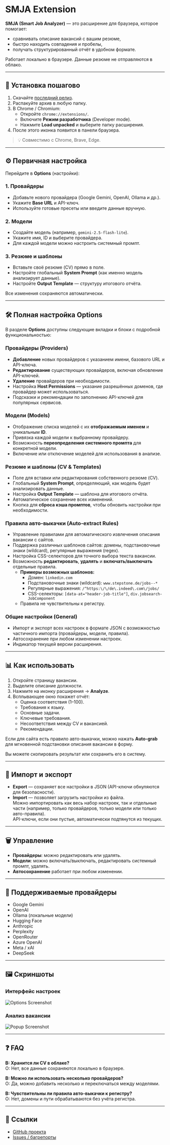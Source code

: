 # SMJA Extension

**SMJA (Smart Job Analyzer)** — это расширение для браузера, которое помогает:
- сравнивать описание вакансий с вашим резюме,
- быстро находить совпадения и пробелы,
- получать структурированный отчёт в удобном формате.

Работает локально в браузере. Данные резюме не отправляются в облако.

---

## 🔧 Установка пошагово

1. Скачайте [последний релиз](https://github.com/AndreyKolygin/smja-extension/releases).
2. Распакуйте архив в любую папку.
3. В Chrome / Chromium:
   - Откройте `chrome://extensions/`.
   - Включите **Режим разработчика** (Developer mode).
   - Нажмите **Load unpacked** и выберите папку расширения.
4. После этого иконка появится в панели браузера.

> 💡 Совместимо с Chrome, Brave, Edge.

---

## ⚙️ Первичная настройка

Перейдите в **Options** (настройки):

### 1. Провайдеры
- Добавьте нового провайдера (Google Gemini, OpenAI, Ollama и др.).
- Укажите **Base URL** и API-ключ.
- Используйте готовые пресеты или введите данные вручную.

### 2. Модели
- Создайте модель (например, `gemini-2.5-flash-lite`).
- Укажите имя, ID и выберите провайдера.
- Для каждой модели можно настроить системный промпт.

### 3. Резюме и шаблоны
- Вставьте своё резюме (CV) прямо в поле.
- Настройте глобальный **System Prompt** (как именно модель анализирует данные).
- Настройте **Output Template** — структуру итогового отчёта.

Все изменения сохраняются автоматически.

---

## 🛠 Полная настройка Options

В разделе **Options** доступны следующие вкладки и блоки с подробной функциональностью:

### Провайдеры (Providers)
- **Добавление** новых провайдеров с указанием имени, базового URL и API-ключа.
- **Редактирование** существующих провайдеров, включая обновление API-ключей.
- **Удаление** провайдеров при необходимости.
- Настройка **Host Permissions** — указание разрешённых доменов, где провайдер может использоваться.
- Подсказки и рекомендации по заполнению API-ключей для популярных сервисов.

### Модели (Models)
- Отображение списка моделей с их **отображаемым именем** и уникальным **ID**.
- Привязка каждой модели к выбранному провайдеру.
- Возможность **переопределения системного промпта** для конкретной модели.
- Включение или отключение моделей для использования в анализе.

### Резюме и шаблоны (CV & Templates)
- Поле для вставки или редактирования собственного резюме (CV).
- Глобальный **System Prompt**, определяющий, как модель будет анализировать данные.
- Настройка **Output Template** — шаблона для итогового отчёта.
- Автоматическое сохранение всех изменений.
- Кнопка для **сброса кэша промптов**, чтобы обновить настройки при необходимости.

### Правила авто-выкачки (Auto-extract Rules)
- Управление правилами для автоматического извлечения описания вакансии с сайтов.
- Поддержка различных шаблонов сайтов: домены, подстановочные знаки (wildcard), регулярные выражения (regex).
- Настройка CSS-селекторов для точного выбора текста вакансии.
- Возможность **редактировать**, **удалять** и **включать/выключать** отдельные правила.
  - **Примеры возможных шаблонов:**
    - Домен: `linkedin.com`
    - Подстановочные знаки (wildcard): `www.stepstone.de/jobs--*`
    - Регулярные выражения: `/^https:\/\/de\.indeed\.com\/jobs/`
    - CSS-селекторы: `[data-at="header-job-title"]`, `div.jobsearch-JobComponent`
  - Правила не чувствительны к регистру.

### Общие настройки (General)
- Импорт и экспорт всех настроек в формате JSON с возможностью частичного импорта (провайдеры, модели, правила).
- Автосохранение при любом изменении настроек.
- Индикатор текущей версии расширения.

---

## 📊 Как использовать

1. Откройте страницу вакансии.
2. Выделите описание должности.
3. Нажмите на иконку расширения → **Analyze**.
4. Всплывающее окно покажет отчёт:
   - Оценка соответствия (1–100).
   - Требования к языку.
   - Основные задачи.
   - Ключевые требования.
   - Несоответствия между CV и вакансией.
   - Рекомендации.

Если для сайта есть правило авто-выкачки, можно нажать **Auto-grab** для мгновенной подстановки описания вакансии в форму.

Вы можете скопировать результат или сохранить его в систему.

---

## 💾 Импорт и экспорт

- **Export** — сохраняет все настройки в JSON (API-ключи обнуляются для безопасности).
- **Import** — позволяет загрузить настройки из файла.  
  Можно импортировать как весь набор настроек, так и отдельные части (например, только провайдеров, только модели или только авто-правила).  
  API-ключи, если они пустые, автоматически подтянутся из текущих.

---

## 🗑 Управление

- **Провайдеры**: можно редактировать или удалять.
- **Модели**: можно включать/выключать, редактировать системный промпт, удалять.
- **Автосохранение** работает при любом изменении.

---

## 🔑 Поддерживаемые провайдеры

- Google Gemini  
- OpenAI  
- Ollama (локальные модели)  
- Hugging Face  
- Anthropic  
- Perplexity  
- OpenRouter  
- Azure OpenAI  
- Meta / xAI  
- DeepSeek  

---

## 🖼 Скриншоты

### Интерфейс настроек
![Options Screenshot](docs/images/options.png)

### Анализ вакансии
![Popup Screenshot](docs/images/popup.png)

---

## ❓ FAQ

**В: Хранится ли CV в облаке?**  
О: Нет, все данные сохраняются локально в браузере.

**В: Можно ли использовать несколько провайдеров?**  
О: Да, можно добавить несколько и переключаться между моделями.

**В: Чувствительны ли правила авто-выкачки к регистру?**  
О: Нет, домены и пути обрабатываются без учёта регистра.

---

## 📎 Ссылки

- [GitHub проекта](https://github.com/AndreyKolygin/smja-extension)
- [Issues / багрепорты](https://github.com/AndreyKolygin/smja-extension/issues)
